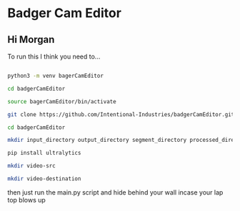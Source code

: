 # Badger Cam Editor

## Hi Morgan 

To run this I think you need to...

```bash

python3 -m venv bagerCamEditor

cd badgerCamEditor

source bagerCamEditor/bin/activate

git clone https://github.com/Intentional-Industries/badgerCamEditor.git

cd badgerCamEditor

mkdir input_directory output_directory segment_directory processed_directory

pip install ultralytics

mkdir video-src

mkdir video-destination


```

then just run the main.py script and hide behind your wall incase your lap top blows up



